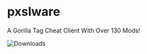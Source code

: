 # pxslware
A Gorilla Tag Cheat Client With Over 130 Mods!

![Downloads](https://img.shields.io/github/downloads/PxslGames/pxslware/total?style=for-the-badge&color=purple)

